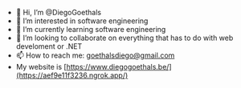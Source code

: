 - 👋 Hi, I’m @DiegoGoethals
- 👀 I’m interested in software engineering
- 🌱 I’m currently learning software engineering
- 💞️ I’m looking to collaborate on everything that has to do with web develoment or .NET
- 📫 How to reach me: goethalsdiego@gmail.com
- My website is [https://www.diegogoethals.be/](https://aef9e11f3236.ngrok.app/)

<!---
DiegoGoethals/DiegoGoethals is a ✨ special ✨ repository because its `README.md` (this file) appears on your GitHub profile.
You can click the Preview link to take a look at your changes.
--->
